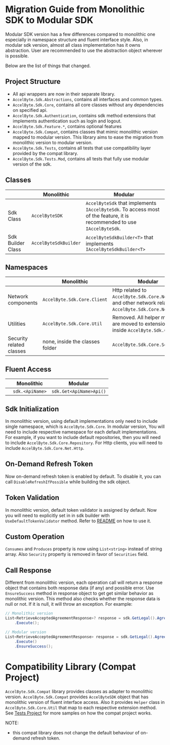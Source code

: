 # Migration Guide from Monolithic SDK to Modular SDK

Modular SDK version has a few differences compared to monolithic one especially in namespace structure and fluent interface style. Also, in modular sdk version, almost all class implementation has it owns abstraction. User are recommended to use the abstraction object wherever is possible.

Below are the list of things that changed.


## Project Structure
- All api wrappers are now in their separate library.
- `AccelByte.Sdk.Abstractions`, contains all interfaces and common types.
- `AccelByte.Sdk.Core`, contains all core classes without any dependencies on specified api.
- `AccelByte.Sdk.Authentication`, contains sdk method extensions that implements authentication such as login and logout.
- `AccelByte.Sdk.Feature.*`, contains optional features
- `AccelByte.Sdk.Compat`, contains classes that mimic monolithic version mapped to modular version. This library aims to ease the migration from monolithic version to modular version.
- `AccelByte.Sdk.Tests`, contains all tests that use compatibility layer provided by the compat library.
- `AccelByte.Sdk.Tests.Mod`, contains all tests that fully use modular version of the sdk.


## Classes
||Monolithic|Modular|
|-|-|-|
|Sdk Class|`AccelByteSDK`|`AccelByteSdk` that implements `IAccelByteSdk`. To access most of the feature, it is recommended to use `IAccelByteSdk`.|
|Sdk Builder Class|`AccelByteSdkBuilder`|`AccelByteSdkBuilder<T>` that implements `IAccelByteSdkBuilder<T>`|


## Namespaces
||Monolithic|Modular|
|-|-|-|
|Network components|`AccelByte.Sdk.Core.Client`|Http related to `AccelByte.Sdk.Core.Net.Http`, and other network related to `AccelByte.Sdk.Core.Net`.|
|Utilities|`AccelByte.Sdk.Core.Util`|Removed. All helper methods are moved to extensions form inside `AccelByte.Sdk.Core`|
|Security related classes|none, inside the classes folder|`AccelByte.Sdk.Core.Security`|


## Fluent Access
||Monolithic|Modular|
|-|-|-|
||`sdk.<ApiName>`|`sdk.Get<ApiName>Api()`|


## Sdk Initialization
In monolithic version, using default implementations only need to include single namespace, which is `AccelByte.Sdk.Core`. In modular version, You will need to include respective namespace for each default implementations. For example, if you want to include default repositories, then you will need to include `AccelByte.Sdk.Core.Repository`. For Http clients, you will need to include `AccelByte.Sdk.Core.Net.Http`.

## On-Demand Refresh Token
Now on-demand refresh token is enabled by default. To disable it, you can call `DisableRefreshIfPossible` while building the sdk object.

## Token Validation
In monolithic version, default token validator is assigned by default. Now you will need to explicitly set in in sdk builder with `UseDefaultTokenValidator` method. Refer to [README](./README.md) on how to use it.

## Custom Operation
`Consumes` and `Produces` property is now using `List<string>` instead of string array. Also `Security` property is removed in favor of `Securities` field.

## Call Response
Different from monolithic version, each operation call will return a response object that contains both response data (if any) and possible error. Use `EnsureSuccess` method in response object to get get similar behavior as monolithic version. This method also checks whether the response data is null or not. If it is null, it will throw an exception.
For example:
```csharp
// Monolithic version
List<RetrieveAcceptedAgreementResponse>? response = sdk.GetLegal().Agreement.RetrieveAgreementsPublicOp
    .Execute();

// Modular version
List<RetrieveAcceptedAgreementResponse> response = sdk.GetLegal().Agreement.RetrieveAgreementsPublicOp
    .Execute()
    .EnsureSuccess();
```

# Compatibility Library (Compat Project)

`AccelByte.Sdk.Compat` library provides classes as adapter to monolithic version. `AccelByte.Sdk.Compat` provides `AccelByteSDK` object that has monolithic version of fluent interface access. Also it provides `Helper` class in `AccelByte.Sdk.Core.Util` that map to each respective extension method.
See [Tests Project](AccelByte.Sdk.Tests) for more samples on how the compat project works.

NOTE:
- this compat library does not change the default behaviour  of on-demand refresh token.

